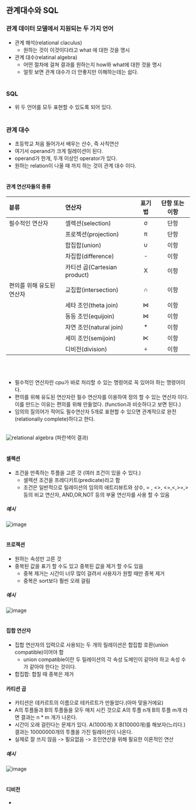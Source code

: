 ## 관계대수와 SQL

### 관계 데이터 모델에서 지원되는 두 가지 언어
- 관계 해석(relational claculus)
  - 원하는 것이 이것이다라고 what 에 대한 것을 명시
- 관계 대수(relatinal algebra)
  - 어떤 절차에 걸쳐 결과를 원하는지 how와 what에 대한 것을 명시
  - 얼핏 보면 관계 대수가 더 안좋지만 이해하는데는 쉽다.
<br></br>

### SQL
- 위 두 언어를 모두 표현할 수 있도록 되어 있다.
<br></br>

### 관계 대수
- 초등학교 처음 들어가서 배우는 산수, 즉 사칙연산
- 여기서 operand가 크게 릴레이션이 된다.
- operand가 한개, 두개 이상인 operator가 있다.
- 원하는 relation이 나올 때 까지 하는 것이 관계 대수 이다.
<br></br>

#### 관계 연산자들의 종류  

| 뷴류 | 연산자 | 표기법 | 단항 또는 이항 |
|:---|:---|:---:|:---:|
| 필수적인 연산자 | 셀렉션(selection) | σ | 단항 |
|  | 프로젝션(projection) | π | 단항 |
|  | 합집합(union) | ∪ | 이항 |
|  | 차집합(difference) | - | 이항 |
|  | 카티션 곱(Cartesian product) | X | 이항 |
| 편의를 위해 유도된 연산자 | 교집합(intersection) | ∩ | 이항 |
|  | 세타 조인(theta join) | ⋈ | 이항 |
|  | 동등 조인(equijoin) | ⋈ | 이항 |
|  | 자연 조인(natural join) | * | 이항 |
|  | 세미 조인(semijoin) | ⋉ | 이항 |
|  | 디비전(division) | ÷ | 이항 |  

<br></br>

- 필수적인 연산자란 cpu가 바로 처리할 수 있는 명령어로 꼭 있어야 하는 명령어이다.
- 편의를 위해 유도된 연산자란 필수 연산자를 이용하여 정의 할 수 있는 연산자 이다. 이를 만드는 이유는 편의를 위해 만들었다. (function과 비슷하다고 보면 된다.)
- 임의의 질의어가 적어도 필수연산자 5개로 표현할 수 있으면 <bold>관계적으로 완전(relationally complete)<bold>하다고 한다.
<br></br>

![relational algebra](https://user-images.githubusercontent.com/56468120/93436771-2ee37500-f906-11ea-9210-be0922750050.png)
(파란색이 결과)
<br></br>

#### 셀렉션
- 조건을 만족하는 투플을 고른 것 (여러 조건이 있을 수 있다.)
  - 셀렉션 조건을 프레디키트(predicate)라고 함
  - 조건은 일반적으로 릴레이션의 임의의 애트리뷰트와 상수, = , <>, <=,<,>=,> 등의 비교 연산자, AND,OR,NOT 등의 부울 연산자를 사용 할 수 있음

##### 예시
![image](https://user-images.githubusercontent.com/56468120/93438124-d57c4580-f907-11ea-8c8b-2347c82e315b.png)
<br></br>

#### 프로젝션
- 원하는 속성만 고른 것
- 중복된 값을 표기 할 수도 있고 중복된 값을 제거 할 수도 있음
  - 중복 제거는 시간이 너무 많이 걸려서 사용자가 원할 때만 중복 제거
  - 중복은 sort보다 훨씬 오래 걸림

##### 예시
![image](https://user-images.githubusercontent.com/56468120/93438338-22f8b280-f908-11ea-91ec-b7b4d7b4611c.png)
<br></br>

#### 집합 연산자
- 집합 연산자의 입력으로 사용되는 두 개의 릴레이션은 합집합 호환(union compatible)이어야 함
  - union compatible이란 두 릴레이션의 각 속성 도메인이 같아야 하고 속성 수가 같아야 한다는 것이다.
- 합집합: 합칠 때 중복은 제거

#### 카티션 곱
- 카티션은 데카르트의 이름으로 테카르트가 만들었다.(아마 맞을거에요)
- A의 투플들과 B의 투플들을 모두 매치 시킨 것으로 A의 투플 n개 B의 투플 m개 라면 결과는 n * m 개가 나온다.
- 시간이 오래 걸린다는 문제가 있다. A(1000개) X B(10000개)를 해보자(느리다.) 결과는 10000000개의 투플을 가진 릴레이션이 나온다.
- 실제로 잘 쓰지 않음 -> 필요없음 -> 조인연산을 위해 필요한 이론적인 연산

##### 예시
![image](https://user-images.githubusercontent.com/56468120/93440055-3efd5380-f90a-11ea-8e19-551f0360bfce.png)
<br></br>

#### 디비전
- 


 
